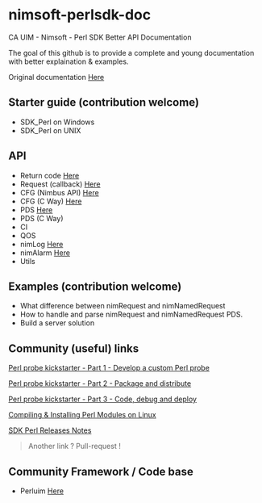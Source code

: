 # nimsoft-perlsdk-doc
CA UIM - Nimsoft - Perl SDK Better API Documentation

The goal of this github is to provide a complete and young documentation with better explaination & examples.

Original documentation [Here](http://docs.nimsoft.com/prodhelp/en_US/Monitor/SDK/PerlSDK/index.htm?toc.htm?2186383.html)

## Starter guide (contribution welcome)

- SDK_Perl on Windows
- SDK_Perl on UNIX

## API 

- Return code [Here](return_code.md)
- Request (callback) [Here](request.md)
- CFG (Nimbus API) [Here](cfg_nimbus.md)
- CFG (C Way) [Here](cfg_cway.md)
- PDS [Here](pds.md)
- PDS (C Way) 
- CI
- QOS
- nimLog [Here](nimLog.md)
- nimAlarm [Here](nimAlarm.md)
- Utils

## Examples (contribution welcome)

- What difference between nimRequest and nimNamedRequest
- How to handle and parse nimRequest and nimNamedRequest PDS.
- Build a server solution

## Community (useful) links

[Perl probe kickstarter - Part 1 - Develop a custom Perl probe](https://communities.ca.com/docs/DOC-231172625)

[Perl probe kickstarter - Part 2 - Package and distribute](https://communities.ca.com/docs/DOC-231172657)

[Perl probe kickstarter - Part 3 - Code, debug and deploy](https://communities.ca.com/docs/DOC-231172784)

[Compiling & Installing Perl Modules on Linux](https://communities.ca.com/docs/DOC-231169163)

[SDK Perl Releases Notes](http://docs.nimsoft.com/prodhelp/en_US/Monitor/SDK/PerlSDK/ReleaseNotes/Perl%20SDK-2013%205.05.pdf)

> Another link ? Pull-request !

## Community Framework / Code base 

- Perluim [Here](https://github.com/fraxken/perluim)
